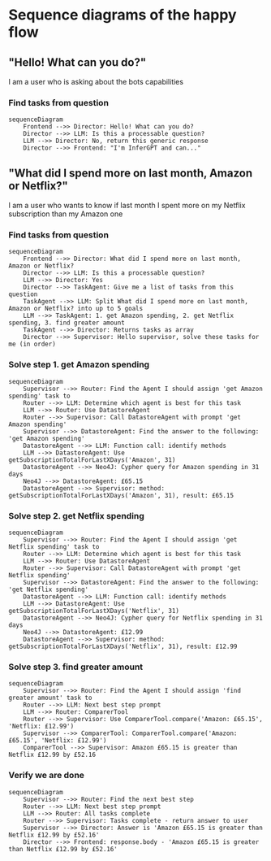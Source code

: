 # Sequence diagrams of the happy flow

## "Hello! What can you do?"

I am a user who is asking about the bots capabilities

### Find tasks from question
```mermaid
sequenceDiagram
    Frontend -->> Director: Hello! What can you do?
    Director -->> LLM: Is this a processable question?
    LLM -->> Director: No, return this generic response
    Director -->> Frontend: "I'm InferGPT and can..."
```

## "What did I spend more on last month, Amazon or Netflix?"

I am a user who wants to know if last month I spent more on my Netflix subscription than my Amazon one

### Find tasks from question
```mermaid
sequenceDiagram
    Frontend -->> Director: What did I spend more on last month, Amazon or Netflix?
    Director -->> LLM: Is this a processable question?
    LLM -->> Director: Yes
    Director -->> TaskAgent: Give me a list of tasks from this question
    TaskAgent -->> LLM: Split What did I spend more on last month, Amazon or Netflix? into up to 5 goals
    LLM -->> TaskAgent: 1. get Amazon spending, 2. get Netflix spending, 3. find greater amount
    TaskAgent -->> Director: Returns tasks as array
    Director -->> Supervisor: Hello supervisor, solve these tasks for me (in order)
```

### Solve step 1. get Amazon spending
```mermaid
sequenceDiagram
    Supervisor -->> Router: Find the Agent I should assign 'get Amazon spending' task to
    Router -->> LLM: Determine which agent is best for this task
    LLM -->> Router: Use DatastoreAgent
    Router -->> Supervisor: Call DatastoreAgent with prompt 'get Amazon spending'
    Supervisor -->> DatastoreAgent: Find the answer to the following: 'get Amazon spending'
    DatastoreAgent -->> LLM: Function call: identify methods
    LLM -->> DatastoreAgent: Use getSubscriptionTotalForLastXDays('Amazon', 31)
    DatastoreAgent -->> Neo4J: Cypher query for Amazon spending in 31 days
    Neo4J -->> DatastoreAgent: £65.15
    DatastoreAgent -->> Supervisor: method: getSubscriptionTotalForLastXDays('Amazon', 31), result: £65.15
```

### Solve step 2. get Netflix spending
```mermaid
sequenceDiagram
    Supervisor -->> Router: Find the Agent I should assign 'get Netflix spending' task to
    Router -->> LLM: Determine which agent is best for this task
    LLM -->> Router: Use DatastoreAgent
    Router -->> Supervisor: Call DatastoreAgent with prompt 'get Netflix spending'
    Supervisor -->> DatastoreAgent: Find the answer to the following: 'get Netflix spending'
    DatastoreAgent -->> LLM: Function call: identify methods
    LLM -->> DatastoreAgent: Use getSubscriptionTotalForLastXDays('Netflix', 31)
    DatastoreAgent -->> Neo4J: Cypher query for Netflix spending in 31 days
    Neo4J -->> DatastoreAgent: £12.99
    DatastoreAgent -->> Supervisor: method: getSubscriptionTotalForLastXDays('Netflix', 31), result: £12.99
```

### Solve step 3. find greater amount
```mermaid
sequenceDiagram
    Supervisor -->> Router: Find the Agent I should assign 'find greater amount' task to
    Router -->> LLM: Next best step prompt
    LLM -->> Router: ComparerTool
    Router -->> Supervisor: Use ComparerTool.compare('Amazon: £65.15', 'Netflix: £12.99')
    Supervisor -->> ComparerTool: ComparerTool.compare('Amazon: £65.15', 'Netflix: £12.99')
    ComparerTool -->> Supervisor: Amazon £65.15 is greater than Netflix £12.99 by £52.16
```

### Verify we are done
```mermaid
sequenceDiagram
    Supervisor -->> Router: Find the next best step
    Router -->> LLM: Next best step prompt
    LLM -->> Router: All tasks complete
    Router -->> Supervisor: Tasks complete - return answer to user
    Supervisor -->> Director: Answer is 'Amazon £65.15 is greater than Netflix £12.99 by £52.16'
    Director -->> Frontend: response.body - 'Amazon £65.15 is greater than Netflix £12.99 by £52.16'
```
